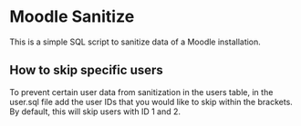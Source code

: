 # Moodle Sanitize
This is a simple SQL script to sanitize data of a Moodle installation.

## How to skip specific users
To prevent certain user data from sanitization in the users table, in the user.sql file add the user IDs that you would like to skip within the brackets. By default, this will skip users with ID 1 and 2.